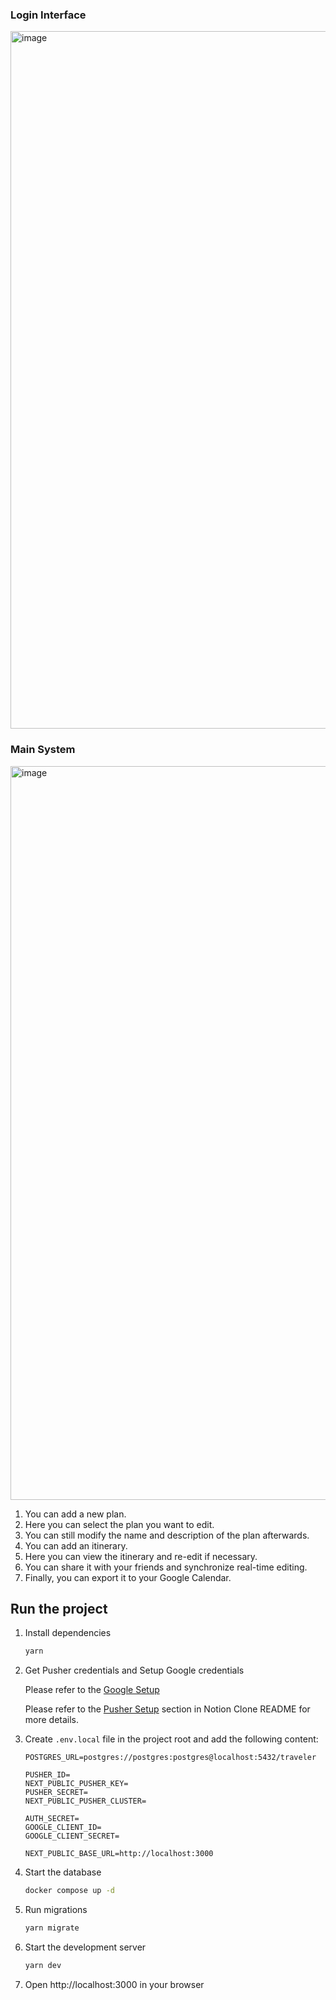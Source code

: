 ### Login Interface
<img width="1116" alt="image" src="https://github.com/Tomlord1122/Traveler/assets/79390871/ad591a60-e1d3-4508-aaa9-ca33d7772524">


### Main System
<img width="1174" alt="image" src="https://github.com/Tomlord1122/Traveler/assets/79390871/3fb1a457-e6f4-421b-b404-7cc56caa3b09">


1. You can add a new plan.
2. Here you can select the plan you want to edit.
3. You can still modify the name and description of the plan afterwards.
4. You can add an itinerary.
5. Here you can view the itinerary and re-edit if necessary.
6. You can share it with your friends and synchronize real-time editing.
7. Finally, you can export it to your Google Calendar.

## Run the project


1. Install dependencies
   ```bash
   yarn
   ```
2. Get Pusher credentials and Setup Google credentials

   Please refer to the [Google Setup](https://developers.google.com/identity/protocols/oauth2/web-server?hl=zh-tw)

   Please refer to the [Pusher Setup](https://github.com/ntuee-web-programming/112-1-unit2-notion-clone#pusher-setup) section in Notion Clone README for more details.

3. Create `.env.local` file in the project root and add the following content:

   ```
   POSTGRES_URL=postgres://postgres:postgres@localhost:5432/traveler

   PUSHER_ID=
   NEXT_PUBLIC_PUSHER_KEY=
   PUSHER_SECRET=
   NEXT_PUBLIC_PUSHER_CLUSTER=

   AUTH_SECRET=
   GOOGLE_CLIENT_ID=
   GOOGLE_CLIENT_SECRET=

   NEXT_PUBLIC_BASE_URL=http://localhost:3000
   ```



4. Start the database
   ```bash
   docker compose up -d
   ```

5. Run migrations
   ```bash
   yarn migrate
   ```
6. Start the development server
   ```bash
   yarn dev
   ```
7. Open http://localhost:3000 in your browser


